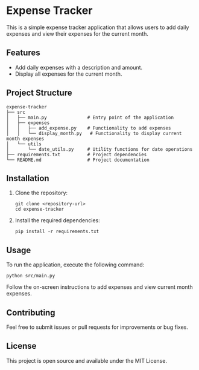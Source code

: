 # Expense Tracker

This is a simple expense tracker application that allows users to add daily expenses and view their expenses for the current month. 

## Features

- Add daily expenses with a description and amount.
- Display all expenses for the current month.

## Project Structure

```
expense-tracker
├── src
│   ├── main.py               # Entry point of the application
│   ├── expenses
│   │   ├── add_expense.py    # Functionality to add expenses
│   │   └── display_month.py   # Functionality to display current month expenses
│   └── utils
│       └── date_utils.py     # Utility functions for date operations
├── requirements.txt          # Project dependencies
└── README.md                 # Project documentation
```

## Installation

1. Clone the repository:
   ```
   git clone <repository-url>
   cd expense-tracker
   ```

2. Install the required dependencies:
   ```
   pip install -r requirements.txt
   ```

## Usage

To run the application, execute the following command:
```
python src/main.py
```

Follow the on-screen instructions to add expenses and view current month expenses. 

## Contributing

Feel free to submit issues or pull requests for improvements or bug fixes. 

## License

This project is open source and available under the MIT License.